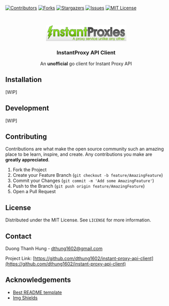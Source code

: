 <!-- README template from https://github.com/dthung1602/instant-proxy-api-client -->


[![Contributors][contributors-shield]][contributors-url]
[![Forks][forks-shield]][forks-url]
[![Stargazers][stars-shield]][stars-url]
[![Issues][issues-shield]][issues-url]
[![MIT License][license-shield]][license-url]

<!-- PROJECT LOGO -->
<br />
<p align="center">
  <a href="https://github.com/dthung1602/instant-proxy-api-client">
    <img src="https://raw.githubusercontent.com/dthung1602/instant-proxy-api-client/master/resources/instantproxies.png" width="251">
  </a>

<h3 align="center">InstantProxy API Client</h3>

<p align="center">
   An <b>unofficial</b>  go client for Instant Proxy API
</p>


## Installation

[WIP]

## Development

[WIP]

<!-- CONTRIBUTING -->
## Contributing

Contributions are what make the open source community such an amazing place to be learn, inspire, and create. Any contributions you make are **greatly appreciated**.

1. Fork the Project
2. Create your Feature Branch (`git checkout -b feature/AmazingFeature`)
3. Commit your Changes (`git commit -m 'Add some AmazingFeature'`)
4. Push to the Branch (`git push origin feature/AmazingFeature`)
5. Open a Pull Request



<!-- LICENSE -->
## License

Distributed under the MIT License. See `LICENSE` for more information.


<!-- CONTACT -->
## Contact

Duong Thanh Hung - [dthung1602@gmail.com](mailto:dthung1602@gmail.com)

Project Link: [https://github.com/dthung1602/instant-proxy-api-client](https://github.com/dthung1602/instant-proxy-api-client)


<!-- ACKNOWLEDGEMENTS -->
## Acknowledgements
* [Best README template](https://github.com/othneildrew/Best-README-Template)
* [Img Shields](https://shields.io)



<!-- MARKDOWN LINKS & IMAGES -->
<!-- https://www.markdownguide.org/basic-syntax/#reference-style-links -->
[contributors-shield]: https://img.shields.io/github/contributors/dthung1602/instant-proxy-api-client.svg?style=flat-square
[contributors-url]: https://github.com/dthung1602/instant-proxy-api-client/graphs/contributors
[forks-shield]: https://img.shields.io/github/forks/dthung1602/instant-proxy-api-client.svg?style=flat-square
[forks-url]: https://github.com/dthung1602/instant-proxy-api-client/network/members
[stars-shield]: https://img.shields.io/github/stars/dthung1602/instant-proxy-api-client.svg?style=flat-square
[stars-url]: https://github.com/dthung1602/instant-proxy-api-client/stargazers
[issues-shield]: https://img.shields.io/github/issues/dthung1602/instant-proxy-api-client.svg?style=flat-square
[issues-url]: https://github.com/dthung1602/instant-proxy-api-client/issues
[license-shield]: https://img.shields.io/github/license/dthung1602/instant-proxy-api-client.svg?style=flat-square
[license-url]: https://github.com/dthung1602/instant-proxy-api-client/blob/master/LICENSE

